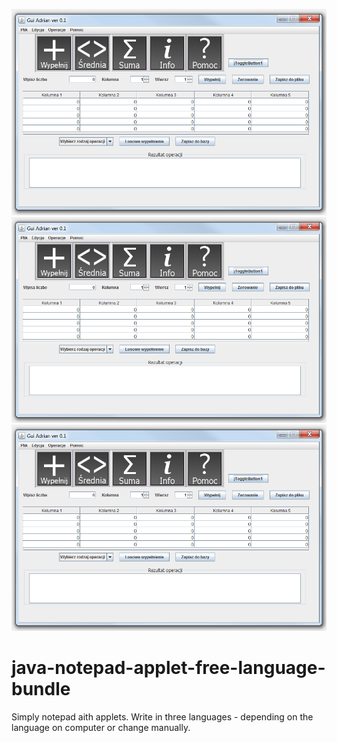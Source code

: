 ![alt text](https://github.com/edenlandpl/using-JTable-Gui/blob/master/GuiJTable.PNG)
![alt text](https://github.com/edenlandpl/using-JTable-Gui/blob/master/GuiJTable.PNG)
![alt text](https://github.com/edenlandpl/using-JTable-Gui/blob/master/GuiJTable.PNG)
# java-notepad-applet-free-language-bundle
Simply notepad aith applets. Write in three languages - depending on the language on computer or change manually.
